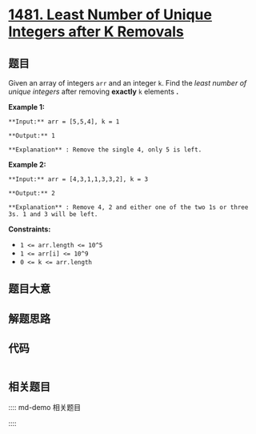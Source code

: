 # [1481. Least Number of Unique Integers after K Removals](https://leetcode.com/problems/least-number-of-unique-integers-after-k-removals)

## 题目

Given an array of integers `arr` and an integer `k`. Find the _least number of
unique integers_  after removing **exactly** `k` elements **.**



**Example 1:**

    
    
    **Input:** arr = [5,5,4], k = 1
    **Output:** 1
    **Explanation** : Remove the single 4, only 5 is left.
    

**Example 2:**

    
    
    **Input:** arr = [4,3,1,1,3,3,2], k = 3
    **Output:** 2
    **Explanation** : Remove 4, 2 and either one of the two 1s or three 3s. 1 and 3 will be left.



**Constraints:**

  * `1 <= arr.length <= 10^5`
  * `1 <= arr[i] <= 10^9`
  * `0 <= k <= arr.length`


## 题目大意

## 解题思路

## 代码

```javascript

```

## 相关题目

:::: md-demo 相关题目

::::

